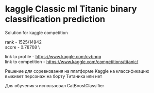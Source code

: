 # kaggle Classic ml Titanic binary classification prediction 
Solution for kaggle competition

rank - 1525/14942 \
score - 0.78708 \ 

link to profile - https://www.kaggle.com/cvbnqq \
link to competition - https://www.kaggle.com/competitions/titanic/

Решение для соревнования на платформе Kaggle на классификацию выживет персонаж на борту Титаника или нет

Для обучения я использовал CatBoostClassifier 
